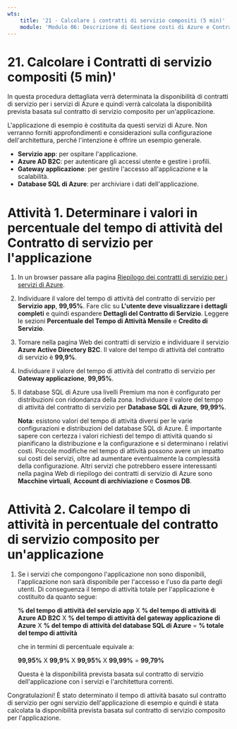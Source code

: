 ```yaml
---
wts:
    title: '21 - Calcolare i contratti di servizio compositi (5 min)'
    module: 'Modulo 06: Descrizione di Gestione costi di Azure e Contratti di servizio'
---
```

# 21. Calcolare i Contratti di servizio compositi (5 min)'

In questa procedura dettagliata verrà determinata la disponibilità di contratti di servizio per i servizi di Azure e quindi verrà calcolata la disponibilità prevista basata sul contratto di servizio composito per un'applicazione.

L'applicazione di esempio è costituita da questi servizi di Azure. Non verranno forniti approfondimenti e considerazioni sulla configurazione dell'architettura, perché l'intenzione è offrire un esempio generale.

+ **Servizio app**: per ospitare l'applicazione.
+ **Azure AD B2C**: per autenticare gli accessi utente e gestire i profili.
+ **Gateway applicazione**: per gestire l'accesso all'applicazione e la scalabilità. 
+ **Database SQL di Azure**: per archiviare i dati dell'applicazione. 

# Attività 1. Determinare i valori in percentuale del tempo di attività del Contratto di servizio per l'applicazione

1. In un browser passare alla pagina [Riepilogo dei contratti di servizio per i servizi di Azure](https://azure.microsoft.com/it-it/support/legal/sla/summary/).

2. Individuare il valore del tempo di attività del contratto di servizio per **Servizio app**, **99,95%**. Fare clic su **L'utente deve visualizzare i dettagli completi** e quindi espandere **Dettagli del Contratto di Servizio**. Leggere le sezioni **Percentuale del Tempo di Attività Mensile** e **Credito di Servizio**.

3. Tornare nella pagina Web dei contratti di servizio e individuare il servizio **Azure Active Directory B2C**. Il valore del tempo di attività del contratto di servizio è **99,9%**. 

4. Individuare il valore del tempo di attività del contratto di servizio per **Gateway applicazione**, **99,95%**. 

5. Il database SQL di Azure usa livelli Premium ma non è configurato per distribuzioni con ridondanza della zona. Individuare il valore del tempo di attività del contratto di servizio per **Database SQL di Azure**, **99,99%**. 

    **Nota**: esistono valori del tempo di attività diversi per le varie configurazioni e distribuzioni del database SQL di Azure. È importante sapere con certezza i valori richiesti del tempo di attività quando si pianificano la distribuzione e la configurazione e si determinano i relativi costi. Piccole modifiche nel tempo di attività possono avere un impatto sui costi dei servizi, oltre ad aumentare eventualmente la complessità della configurazione. Altri servizi che potrebbero essere interessanti nella pagina Web di riepilogo dei contratti di servizio di Azure sono **Macchine virtuali**, **Account di archiviazione** e **Cosmos DB**.

# Attività 2. Calcolare il tempo di attività in percentuale del contratto di servizio composito per un'applicazione

1. Se i servizi che compongono l'applicazione non sono disponibili, l'applicazione non sarà disponibile per l'accesso e l'uso da parte degli utenti. Di conseguenza il tempo di attività totale per l'applicazione è costituito da quanto segue:

    **% del tempo di attività del servizio app** X **% del tempo di attività di Azure AD B2C** X **% del tempo di attività del gateway applicazione di Azure** X **% del tempo di attività del database SQL di Azure** = **% totale del tempo di attività**

    che in termini di percentuale equivale a:

    **99,95%** X **99,9%** X **99,95%** X **99,99%** = **99,79%**

    Questa è la disponibilità prevista basata sul contratto di servizio dell'applicazione con i servizi e l'architettura correnti.

Congratulazioni! È stato determinato il tempo di attività basato sul contratto di servizio per ogni servizio dell'applicazione di esempio e quindi è stata calcolata la disponibilità prevista basata sul contratto di servizio composito per l'applicazione.
